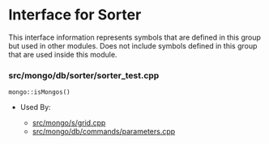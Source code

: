 
# Interface for Sorter
This interface information represents symbols that are defined in this group but used in other modules.  Does not include symbols defined in this group that are used inside this module.

### src/mongo/db/sorter/sorter\_test.cpp

<div></div>

    mongo::isMongos()

- Used By:

    - [src/mongo/s/grid.cpp](../../../../sharding/cluster\_metadata\_management)
    - [src/mongo/db/commands/parameters.cpp](../../../../query\_and\_operation\_handling/database\_commands)
